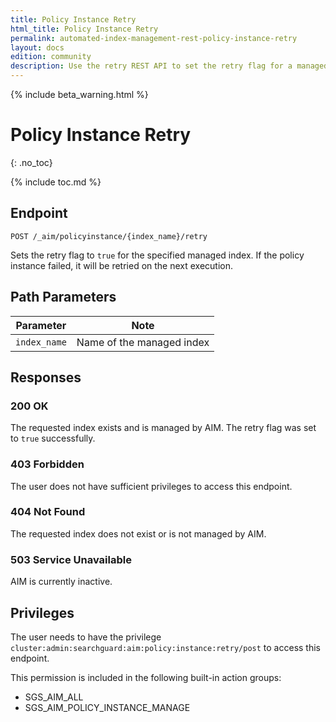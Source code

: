 ```yaml
---
title: Policy Instance Retry
html_title: Policy Instance Retry
permalink: automated-index-management-rest-policy-instance-retry
layout: docs
edition: community
description: Use the retry REST API to set the retry flag for a managed index
---
```

<!--- Copyright 2023 floragunn GmbH -->

{% include beta_warning.html %}

# Policy Instance Retry
{: .no_toc}

{% include toc.md %}

## Endpoint

```
POST /_aim/policyinstance/{index_name}/retry
```

Sets the retry flag to `true` for the specified managed index. If the policy instance failed, it will be retried on the next execution.

## Path Parameters

| Parameter    | Note                      |
|--------------|---------------------------|
| `index_name` | Name of the managed index |

## Responses

### 200 OK

The requested index exists and is managed by AIM. The retry flag was set to `true` successfully.

### 403 Forbidden

The user does not have sufficient privileges to access this endpoint.

### 404 Not Found

The requested index does not exist or is not managed by AIM.

### 503 Service Unavailable

AIM is currently inactive.

## Privileges

The user needs to have the privilege `cluster:admin:searchguard:aim:policy:instance:retry/post` to access this endpoint.

This permission is included in the following built-in action groups:

- SGS_AIM_ALL
- SGS_AIM_POLICY_INSTANCE_MANAGE

